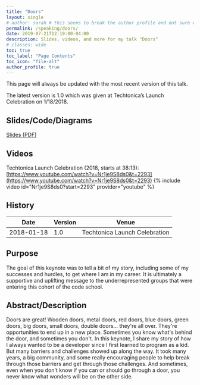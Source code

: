 ```yaml
---
title: "Doors"
layout: single
# author: sarah # this seems to break the author profile and not sure why yet
permalink: /speaking/doors/
date: 2019-07-21T12:19:00-04:00
description: Slides, videos, and more for my talk "Doors"
# classes: wide
toc: true
toc_label: "Page Contents"
toc_icon: "file-alt"
author_profile: true
---
```


This page will always be updated with the most recent version of this talk. 

The latest version is 1.0 which was given at Techtonica’s Launch Celebration on 1/18/2018.

## Slides/Code/Diagrams

[Slides (PDF)](https://github.com/geekygirlsarah/talk-doors/raw/master/Doors.pdf) 

## Videos

Techtonica Launch Celebration (2018, starts at 38:13): [https://www.youtube.com/watch?v=Nr1je9S8ds0&t=2293](https://www.youtube.com/watch?v=Nr1je9S8ds0&t=2293)
{% include video id="Nr1je9S8ds0?start=2293" provider="youtube" %}

## History

Date | Version | Venue
-----|---------|------
2018-01-18 | 1.0 | Techtonica Launch Celebration

## Purpose

The goal of this keynote was to tell a bit of my story, including some of my successes and hurdles, to get where I am 
in my career. It is ultimately a supportive and uplifting message to the underrepresented groups that were entering 
this cohort of the code school.

## Abstract/Description

Doors are great! Wooden doors, metal doors, red doors, blue doors, green doors, big doors, small doors, double doors... 
they're all over. They're opportunities to end up in a new place. Sometimes you know what's behind the door, and 
sometimes you don't. In this keynote, I share my story of how I always wanted to be a developer since I first learned 
to program as a kid. But many barriers and challenges showed up along the way. It took many years, a big community, and 
some really encouraging people to help break through those barriers and get through those challenges. And 
sometimes, even when you don't know if you can or should go through a door, you never know what wonders will be on the 
other side.

<!-- ## Talk Outline

...

## Transcript

...

-->